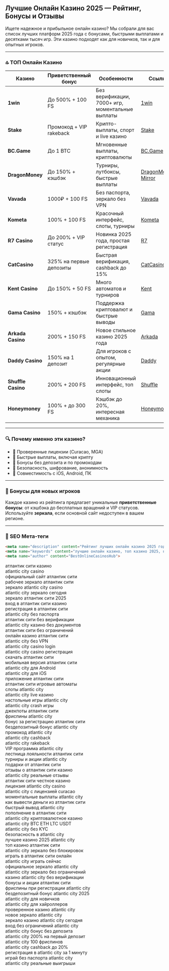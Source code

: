 ## Лучшие Онлайн Казино 2025 — Рейтинг, Бонусы и Отзывы

Ищете надежное и прибыльное онлайн казино? Мы собрали для вас список лучших платформ 2025 года с бонусами, быстрыми выплатами и десятками тысяч игр. Эти казино подходят как для новичков, так и для опытных игроков.

---

### 🔝 ТОП Онлайн Казино

| Казино             | Приветственный бонус    | Особенности                                      | Ссылка                                                                                    |
| ------------------ | ----------------------- | ------------------------------------------------ | ----------------------------------------------------------------------------------------- |
| **1win**           | До 500% + 100 FS        | Без верификации, 7000+ игр, моментальные выплаты | [1win](https://1wzyuh.com/?open=register&p=xk7f)                                          |
| **Stake**          | Промокод + VIP rakeback | Крипто-выплаты, спорт и live казино              | [Stake](https://stake.com/?c=JiMxFVsp)                                                    |
| **BC.Game**        | До 1 BTC                | Мгновенные выплаты, криптовалюты                 | [BC.Game](https://bcgame.nz/i-3a9esjz8l-n/)                                               |
| **DragonMoney**    | До 150% + кэшбэк        | Турниры, лутбоксы, быстрые выплаты               | [DragonMoney](https://drg.so/ff0b01f78), [Mirror](https://drg.so/f9003de54)               |
| **Vavada**         | 1000₽ + 100 FS          | Без паспорта, зеркало без VPN                    | [Vavada](https://gate707.com/?promo=3c934242-fecd-4cda-a44a-90abcf3b2407&target=register) |
| **Kometa**         | 100% + 100 FS           | Красочный интерфейс, слоты, турниры              | [Kometa](https://tropical-path.com/s7d8a1999)                                             |
| **R7 Casino**      | До 200% + VIP статус    | Новинка 2025 года, простая регистрация           | [R7](https://aristocratic-hall.com/s7f064747)                                             |
| **CatCasino**      | 325% на первые депозиты | Быстрая верификация, cashback до 15%             | [CatCasino](https://catchthecatthree.com/s74cd5c49)                                       |
| **Kent Casino**    | До 150% + 50 FS         | Много автоматов и турниров                       | [Kent](https://pamuatinat.xyz/s9e2edfac)                                                  |
| **Gama Casino**    | 150% + кэшбэк           | Поддержка криптовалют и быстрые выводы           | [Gama](https://preesiader.com/s712d6f5e)                                                  |
| **Arkada Casino**  | 200% + 150 FS           | Новое стильное казино 2025 года                  | [Arkada](https://grid-cyberlane.com/s9372df9a)                                            |
| **Daddy Casino**   | 150% на 1 депозит       | Для игроков с опытом, регулярные акции           | [Daddy](https://aeruborony.com/se5595b94)                                                 |
| **Shuffle Casino** | 200% + 200 FS           | Инновационный интерфейс, топ слоты               | [Shuffle](https://shuffle888.com?r=uwPm692XQN)                                            |
| **Honeymoney**     | 100% + до 300 FS        | Кэшбэк до 20%, интересная механика               | [Honeymoney](https://honeymoneybonus.com/?ref=ODkyOTZfcmVmZXJyYWw=)                       |

---

### 🔍 Почему именно эти казино?

* 🎯 Проверенные лицензии (Curacao, MGA)
* 🚀 Быстрые выплаты, включая крипту
* 🎁 Бонусы без депозита и по промокодам
* 🔐 Безопасность, шифрование, анонимность
* 📱 Совместимость с iOS, Android, ПК

---

### 🎁 Бонусы для новых игроков

Каждое казино из рейтинга предлагает уникальные **приветственные бонусы**: от кэшбэка до бесплатных вращений и VIP статусов. Используйте **зеркала**, если основной сайт недоступен в вашем регионе.

---

### 📌 SEO Мета-теги

```html
<meta name="description" content="Рейтинг лучших онлайн казино 2025 года. Список проверенных сайтов с бонусами, отзывами и быстрыми выплатами.">
<meta name="keywords" content="лучшие онлайн казино, топ казино 2025, казино с бонусами, казино зеркало, играть в казино">
<meta name="author" content="BestOnlineCasinosHub">
```

атлантик сити казино  
atlantic city casino  
официальный сайт атлантик сити  
рабочее зеркало атлантик сити  
зеркало atlantic city casino  
atlantic city зеркало сегодня  
зеркало атлантик сити 2025  
вход в атлантик сити казино  
регистрация в атлантик сити  
atlantic city без паспорта  
атлантик сити без верификации  
atlantic city казино без документов  
атлантик сити без ограничений  
онлайн казино атлантик сити  
atlantic city без VPN  
atlantic city casino login  
atlantic city casino регистрация  
скачать атлантик сити  
мобильная версия атлантик сити  
atlantic city для Android  
atlantic city для iOS  
приложение атлантик сити  
атлантик сити игровые автоматы  
слоты atlantic city  
atlantic city live казино  
настольные игры atlantic city  
atlantic city crash игры  
джекпоты атлантик сити  
фриспины atlantic city  
бонус за регистрацию атлантик сити  
бездепозитный бонус atlantic city  
промокод atlantic city  
atlantic city cashback  
atlantic city rakeback  
VIP программа atlantic city  
лестница лояльности атлантик сити  
турниры и акции atlantic city  
подарки от атлантик сити  
отзывы о атлантик сити казино  
atlantic city реальные отзывы  
атлантик сити честное казино  
лицензия atlantic city casino  
atlantic city с лицензией curacao  
моментальные выплаты atlantic city  
как вывести деньги из атлантик сити  
быстрый вывод atlantic city  
пополнение в атлантик сити  
atlantic city криптовалютное казино  
atlantic city BTC ETH LTC USDT  
atlantic city без KYC  
безопасность в atlantic city  
лучшее казино 2025 atlantic city  
топ казино атлантик сити  
atlantic city зеркало без блокировок  
играть в атлантик сити онлайн  
atlantic city играть сейчас  
официальное зеркало atlantic city  
atlantic city зеркало без ограничений  
казино atlantic city без верификации  
бонусы и акции атлантик сити  
фриспины при регистрации atlantic city  
бездепозитный бонус atlantic city 2025  
atlantic city для новичков  
atlantic city для хайроллеров  
проверенное казино atlantic city  
новое зеркало atlantic city  
зеркало казино atlantic city сегодня  
вход без ограничений atlantic city  
atlantic city бонус без депозита  
atlantic city 200% на первый депозит  
atlantic city 100 фриспинов  
atlantic city cashback до 20%  
регистрация в atlantic city за 1 минуту  
играй без паспорта atlantic city  
atlantic city реальные выигрыши  
